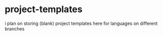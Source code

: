 # project-templates
i plan on storing (blank) project templates here for languages on different branches
